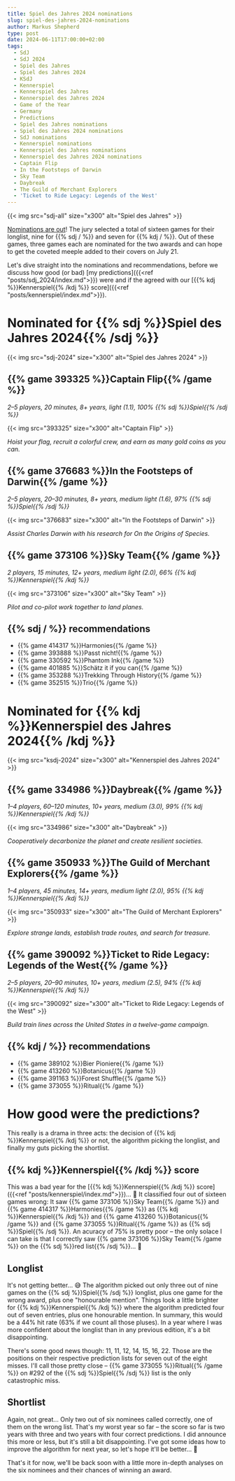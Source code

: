 ```yaml
---
title: Spiel des Jahres 2024 nominations
slug: spiel-des-jahres-2024-nominations
author: Markus Shepherd
type: post
date: 2024-06-11T17:00:00+02:00
tags:
  - SdJ
  - SdJ 2024
  - Spiel des Jahres
  - Spiel des Jahres 2024
  - KSdJ
  - Kennerspiel
  - Kennerspiel des Jahres
  - Kennerspiel des Jahres 2024
  - Game of the Year
  - Germany
  - Predictions
  - Spiel des Jahres nominations
  - Spiel des Jahres 2024 nominations
  - SdJ nominations
  - Kennerspiel nominations
  - Kennerspiel des Jahres nominations
  - Kennerspiel des Jahres 2024 nominations
  - Captain Flip
  - In the Footsteps of Darwin
  - Sky Team
  - Daybreak
  - The Guild of Merchant Explorers
  - 'Ticket to Ride Legacy: Legends of the West'
---
```


{{< img src="sdj-all" size="x300" alt="Spiel des Jahres" >}}

[Nominations are out](https://www.spiel-des-jahres.de/en/award-winners-2024/)! The jury selected a total of sixteen games for their longlist, nine for {{% sdj / %}} and seven for {{% kdj / %}}. Out of these games, three games each are nominated for the two awards and can hope to get the coveted meeple added to their covers on July 21.

Let's dive straight into the nominations and recommendations, before we discuss how good (or bad) [my predictions]({{<ref "posts/sdj_2024/index.md">}}) were and if the agreed with our [{{% kdj %}}Kennerspiel{{% /kdj %}} score]({{<ref "posts/kennerspiel/index.md">}}).


# Nominated for {{% sdj %}}Spiel des Jahres 2024{{% /sdj %}}

{{< img src="sdj-2024" size="x300" alt="Spiel des Jahres 2024" >}}


## {{% game 393325 %}}Captain Flip{{% /game %}}

*2–5 players, 20 minutes, 8+ years, light (1.1), 100% {{% sdj %}}Spiel{{% /sdj %}}*

{{< img src="393325" size="x300" alt="Captain Flip" >}}

*Hoist your flag, recruit a colorful crew, and earn as many gold coins as you can.*


## {{% game 376683 %}}In the Footsteps of Darwin{{% /game %}}

*2–5 players, 20–30 minutes, 8+ years, medium light (1.6), 97% {{% sdj %}}Spiel{{% /sdj %}}*

{{< img src="376683" size="x300" alt="In the Footsteps of Darwin" >}}

*Assist Charles Darwin with his research for On the Origins of Species.*


## {{% game 373106 %}}Sky Team{{% /game %}}

*2 players, 15 minutes, 12+ years, medium light (2.0), 66% {{% kdj %}}Kennerspiel{{% /kdj %}}*

{{< img src="373106" size="x300" alt="Sky Team" >}}

*Pilot and co-pilot work together to land planes.*


## {{% sdj / %}} recommendations

* {{% game 414317 %}}Harmonies{{% /game %}}
* {{% game 393888 %}}Passt nicht!{{% /game %}}
* {{% game 330592 %}}Phantom Ink{{% /game %}}
* {{% game 401885 %}}Schätz it if you can{{% /game %}}
* {{% game 353288 %}}Trekking Through History{{% /game %}}
* {{% game 352515 %}}Trio{{% /game %}}


# Nominated for {{% kdj %}}Kennerspiel des Jahres 2024{{% /kdj %}}

{{< img src="ksdj-2024" size="x300" alt="Kennerspiel des Jahres 2024" >}}


## {{% game 334986 %}}Daybreak{{% /game %}}

*1–4 players, 60–120 minutes, 10+ years, medium (3.0), 99% {{% kdj %}}Kennerspiel{{% /kdj %}}*

{{< img src="334986" size="x300" alt="Daybreak" >}}

*Cooperatively decarbonize the planet and create resilient societies.*


## {{% game 350933 %}}The Guild of Merchant Explorers{{% /game %}}

*1–4 players, 45 minutes, 14+ years, medium light (2.0), 95% {{% kdj %}}Kennerspiel{{% /kdj %}}*

{{< img src="350933" size="x300" alt="The Guild of Merchant Explorers" >}}

*Explore strange lands, establish trade routes, and search for treasure.*


## {{% game 390092 %}}Ticket to Ride Legacy: Legends of the West{{% /game %}}

*2–5 players, 20–90 minutes, 10+ years, medium (2.5), 94% {{% kdj %}}Kennerspiel{{% /kdj %}}*

{{< img src="390092" size="x300" alt="Ticket to Ride Legacy: Legends of the West" >}}

*Build train lines across the United States in a twelve-game campaign.*


## {{% kdj / %}} recommendations

* {{% game 389102 %}}Bier Pioniere{{% /game %}}
* {{% game 413260 %}}Botanicus{{% /game %}}
* {{% game 391163 %}}Forest Shuffle{{% /game %}}
* {{% game 373055 %}}Ritual{{% /game %}}


# How good were the predictions?

This really is a drama in three acts: the decision of {{% kdj %}}Kennerspiel{{% /kdj %}} or not, the algorithm picking the longlist, and finally my guts picking the shortlist.


## {{% kdj %}}Kennerspiel{{% /kdj %}} score

This was a bad year for the [{{% kdj %}}Kennerspiel{{% /kdj %}} score]({{<ref "posts/kennerspiel/index.md">}})… 🙈 It classified four out of sixteen games wrong: It saw {{% game 373106 %}}Sky Team{{% /game %}} and {{% game 414317 %}}Harmonies{{% /game %}} as {{% kdj %}}Kennerspiel{{% /kdj %}} and {{% game 413260 %}}Botanicus{{% /game %}} and {{% game 373055 %}}Ritual{{% /game %}} as {{% sdj %}}Spiel{{% /sdj %}}. An acuracy of 75% is pretty poor – the only solace I can take is that I correctly saw {{% game 373106 %}}Sky Team{{% /game %}} on the {{% sdj %}}red list{{% /sdj %}}… 🤷


## Longlist

It's not getting better… 😅 The algorithm picked out only three out of nine games on the {{% sdj %}}Spiel{{% /sdj %}} longlist, plus one game for the wrong award, plus one "honourable mention". Things look a little brighter for {{% kdj %}}Kennerspiel{{% /kdj %}} where the algorithm predicted four out of seven entries, plus one honourable mention. In summary, this would be a 44% hit rate (63% if we count all those pluses). In a year where I was more confident about the longlist than in any previous edition, it's a bit disappointing.

There's some good news though: 11, 11, 12, 14, 15, 16, 22. Those are the positions on their respective prediction lists for seven out of the eight misses. I'll call those pretty close – {{% game 373055 %}}Ritual{{% /game %}} on #292 of the {{% sdj %}}Spiel{{% /sdj %}} list is the only catastrophic miss.


## Shortlist

Again, not great… Only two out of six nominees called correctly, one of them on the wrong list. That's my worst year so far – the score so far is two years with three and two years with four correct predictions. I did announce this more or less, but it's still a bit disappointing. I've got some ideas how to improve the algorithm for next year, so let's hope it'll be better… 🤞

That's it for now, we'll be back soon with a little more in-depth analyses on the six nominees and their chances of winning an award.

